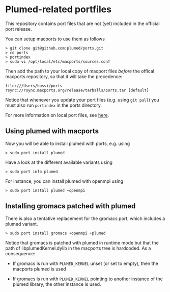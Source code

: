 Plumed-related portfiles
========================

This repository contains port files that are not (yet) included in the official port
release.

You can setup macports to use them as follows

    > git clone git@github.com:plumed/ports.git
    > cd ports
    > portindex
    > sudo vi /opt/local/etc/macports/sources.conf

Then add the path to your local copy of macport files *before* the offical macports repository,
so that it will take the precedence:

    file:///Users/bussi/ports
    rsync://rsync.macports.org/release/tarballs/ports.tar [default]

Notice that whenever you update your port files (e.g. using `git pull`) you must
also run `portindex` in the ports directory.

For more information on local port files, see
[here](https://guide.macports.org/chunked/development.local-repositories.html).

Using plumed with macports
--------------------------

Now you will be able to install plumed with ports, e.g. using

    > sudo port install plumed

Have a look at the different available variants using

    > sudo port info plumed

For instance, you can install plumed with openmpi using

    > sudo port install plumed +openmpi


Installing gromacs patched with plumed
--------------------------------------

There is also a tentative replacement for the gromacs port, which
includes a plumed variant.

    > sudo port install gromacs +openmpi +plumed

Notice that gromacs is patched with plumed in runtime mode
but that the path of libplumedKernel.dylib in the macports tree
is hardcoded. As a consequence:

- If gromacs is run with `PLUMED_KERNEL` unset (or set to empty),
  then the macports plumed is used

- If gromacs is run with `PLUMED_KERNEL` pointing to another instance
  of the plumed library, the other instance is used.

